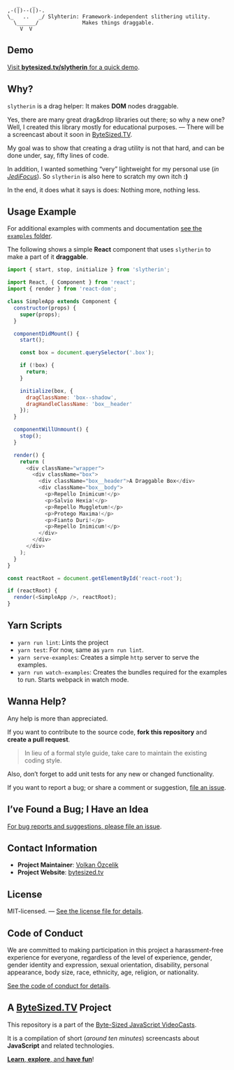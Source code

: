 ```text
   _    _
,-(|)--(|)-.
\_   ..   _/ Slyhterin: Framework-independent slithering utility.
  \______/              Makes things draggable.
    V  V
```

## Demo

[Visit **bytesized.tv/slytherin** for a quick demo](https://bytesized.tv/slytherin).

## Why?

`slytherin` is a drag helper: It makes **DOM** nodes draggable.

Yes, there are many great drag&drop libraries out there; so why a new one?
Well, I created this library mostly for educational purposes. — There will
be a screencast about it soon in [ByteSized.TV](https://bytesized.tv).

My goal was to show that creating a drag utility is not that hard, and can
be done under, say, fifty lines of code.

In addition, I wanted something “very” lightweight for my personal use
(_in [JediFocus](https://jedifocus.com/)_). So `slytherin` is also here to
scratch my own itch **:)**

In the end, it does what it says is does: Nothing more, nothing less.

## Usage Example

For additional examples with comments and documentation
[see the `examples` folder](examples).

The following shows a simple **React** component that uses `slytherin` to
make a part of it **draggable**.

```javascript
import { start, stop, initialize } from 'slytherin';

import React, { Component } from 'react';
import { render } from 'react-dom';

class SimpleApp extends Component {
  constructor(props) {
    super(props);
  }

  componentDidMount() {
    start();

    const box = document.querySelector('.box');

    if (!box) {
      return;
    }

    initialize(box, {
      dragClassName: 'box--shadow',
      dragHandleClassName: 'box__header'
    });
  }

  componentWillUnmount() {
    stop();
  }

  render() {
    return (
      <div className="wrapper">
        <div className="box">
          <div className="box__header">A Draggable Box</div>
          <div className="box__body">
            <p>Repello Inimicum!</p>
            <p>Salvio Hexia!</p>
            <p>Repello Muggletum!</p>
            <p>Protego Maxima!</p>
            <p>Fianto Duri!</p>
            <p>Repello Inimicum!</p>
          </div>
        </div>
      </div>
    );
  }
}

const reactRoot = document.getElementById('react-root');

if (reactRoot) {
  render(<SimpleApp />, reactRoot);
}
```

## Yarn Scripts

* `yarn run lint`: Lints the project
* `yarn test`: For now, same as `yarn run lint`.
* `yarn serve-examples`: Creates a simple `http` server to serve the examples.
* `yarn run watch-examples`: Creates the bundles required for the examples to
  run. Starts webpack in watch mode.

## Wanna Help?

Any help is more than appreciated.

If you want to contribute to the source code, **fork this repository** and
**create a pull request**.

> In lieu of a formal style guide, take care to maintain the existing coding style.

Also, don’t forget to add unit tests for any new or changed functionality.

If you want to report a bug; or share a comment or suggestion, [file an issue](https://github.com/jsbites/bytesized.tv.web/issues/new).

## I’ve Found a Bug; I Have an Idea

[For bug reports and suggestions, please file an issue](https://github.com/jsbites/bytesized.tv.web/issues/new).

## Contact Information

* **Project Maintainer**: [Volkan Özçelik](https://volkan.io/)
* **Project Website**: [bytesized.tv](https://bytesized.tv/)

## License

MIT-licensed. — [See the license file for details](LICENSE.md).

## Code of Conduct

We are committed to making participation in this project a harassment-free experience
for everyone, regardless of the level of experience, gender, gender identity and
expression, sexual orientation, disability, personal appearance, body size, race,
ethnicity, age, religion, or nationality.

[See the code of conduct for details](CODE_OF_CONDUCT.md).

## A [ByteSized.TV][vidcast] Project

This repository is a part of the [Byte-Sized JavaScript VideoCasts][vidcast].

It is a compilation of short (_around ten minutes_) screencasts about **JavaScript**
and related technologies.

[**Learn**, **explore**, and **have fun**][vidcast]!

[vidcast]: https://bytesized.tv/ "ByteSized.TV"
